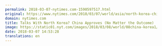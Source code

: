 ```yaml
---
permalink: 2018-03-07-nytimes.com-1590597517.html
original: https://www.nytimes.com/2018/03/07/world/asia/north-korea-china-talks.html?partner=rss&amp;emc=rss
domain: nytimes.com
title: Talks With North Korea? China Approves (No Matter the Outcome)
image: https://static01.nyt.com/images/2018/03/08/world/08china-korea1/08china-korea1-mediumThreeByTwo440.jpg
date: 2018-03-07 14:53:28
translations: en
---
```


